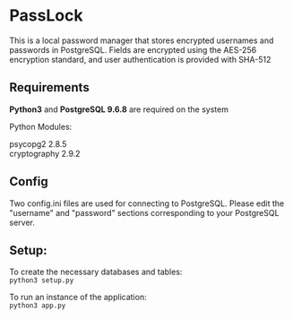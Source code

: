 # PassLock

This is a local password manager that stores encrypted usernames and passwords in PostgreSQL.
Fields are encrypted using the AES-256 encryption standard, and user authentication is provided with SHA-512


## Requirements

**Python3** and **PostgreSQL 9.6.8** are required on the system

Python Modules:

psycopg2 2.8.5  
cryptography 2.9.2  

## Config
Two config.ini files are used for connecting to PostgreSQL. Please edit the "username" and "password" sections corresponding to your PostgreSQL server.


## Setup:  
To create the necessary databases and tables:\
``python3 setup.py``  

To run an instance of the application:\
``python3 app.py``

